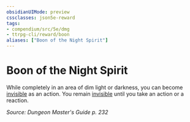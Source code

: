 ```yaml
---
obsidianUIMode: preview
cssclasses: json5e-reward
tags:
- compendium/src/5e/dmg
- ttrpg-cli/reward/boon
aliases: ["Boon of the Night Spirit"]
---
```

# Boon of the Night Spirit

While completely in an area of dim light or darkness, you can become [invisible](/compendium/rules/conditions.md#invisible) as an action. You remain [invisible](/compendium/rules/conditions.md#invisible) until you take an action or a reaction. 

*Source: Dungeon Master's Guide p. 232*